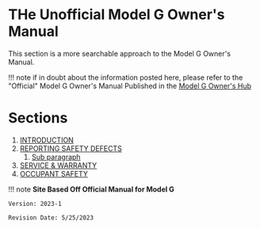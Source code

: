 # THe Unofficial Model G Owner's Manual


This section is a more searchable approach to the Model G Owner's Manual. 


!!! note
    if in doubt about the information posted here,  please refer to the "Official" Model G Owner's Manual Published in the [Model G Owner's Hub](https://www.brinkleyrv.com/owners-hub-model-g/)




# Sections
1. [INTRODUCTION](../manual/sec1/index.md)
2. [REPORTING SAFETY DEFECTS](../manual/sec2/index.md)
    1. [Sub paragraph](paragraph1.md#sub-paragraph)
3. [SERVICE & WARRANTY](../manual/sec3/index.md)
4. [OCCUPANT SAFETY]()






!!! note
    **Site Based Off Official Manual for Model G**

    Version: 2023-1

    Revision Date: 5/25/2023